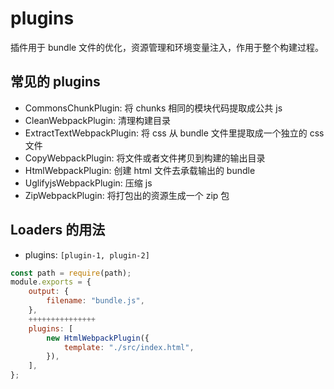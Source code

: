 # plugins

插件用于 bundle 文件的优化，资源管理和环境变量注入，作用于整个构建过程。

## 常见的 plugins

-   CommonsChunkPlugin: 将 chunks 相同的模块代码提取成公共 js
-   CleanWebpackPlugin: 清理构建目录
-   ExtractTextWebpackPlugin: 将 css 从 bundle 文件里提取成一个独立的 css 文件
-   CopyWebpackPlugin: 将文件或者文件拷贝到构建的输出目录
-   HtmlWebpackPlugin: 创建 html 文件去承载输出的 bundle
-   UglifyjsWebpackPlugin: 压缩 js
-   ZipWebpackPlugin: 将打包出的资源生成一个 zip 包

## Loaders 的用法

-   plugins: `[plugin-1, plugin-2]`

```js
const path = require(path);
module.exports = {
    output: {
        filename: "bundle.js",
    },
    +++++++++++++++
    plugins: [
        new HtmlWebpackPlugin({
            template: "./src/index.html",
        }),
    ],
};
```

